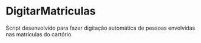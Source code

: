 # DigitarMatriculas
 Script desenvolvido para fazer digitação automática de pessoas envolvidas nas matrículas do cartório.
